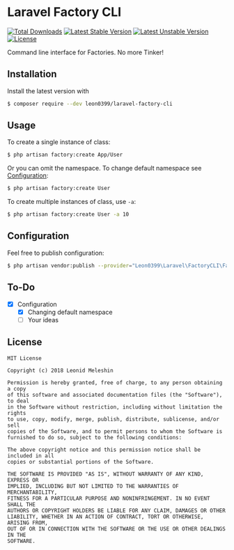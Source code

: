 # Laravel Factory CLI

[![Total Downloads](https://poser.pugx.org/leon0399/laravel-factory-cli/downloads)](https://packagist.org/packages/leon0399/laravel-factory-cli)
[![Latest Stable Version](https://poser.pugx.org/leon0399/laravel-factory-cli/v/stable)](https://packagist.org/packages/leon0399/laravel-factory-cli)
[![Latest Unstable Version](https://poser.pugx.org/leon0399/laravel-factory-cli/v/unstable)](https://packagist.org/packages/leon0399/laravel-factory-cli)
[![License](https://poser.pugx.org/leon0399/laravel-factory-cli/license)](https://packagist.org/packages/leon0399/laravel-factory-cli)

Command line interface for Factories. No more Tinker!

## Installation

Install the latest version with

```bash
$ composer require --dev leon0399/laravel-factory-cli
```

## Usage

To create a single instance of class:

```bash
$ php artisan factory:create App/User
```

Or you can omit the namespace. To change default namespace see [Configuration](#configuration):

```bash
$ php artisan factory:create User
```

To create multiple instances of class, use `-a`:

```bash
$ php artisan factory:create User -a 10
```

## Configuration

Feel free to publish configuration:

```bash
$ php artisan vendor:publish --provider="Leon0399\Laravel\FactoryCLI\FactoryCLIServiceProvider" --tag=config
```

## To-Do

- [x] Configuration
  - [x] Changing default namespace
  - [ ] Your ideas

## License

    MIT License

    Copyright (c) 2018 Leonid Meleshin

    Permission is hereby granted, free of charge, to any person obtaining a copy
    of this software and associated documentation files (the "Software"), to deal
    in the Software without restriction, including without limitation the rights
    to use, copy, modify, merge, publish, distribute, sublicense, and/or sell
    copies of the Software, and to permit persons to whom the Software is
    furnished to do so, subject to the following conditions:

    The above copyright notice and this permission notice shall be included in all
    copies or substantial portions of the Software.

    THE SOFTWARE IS PROVIDED "AS IS", WITHOUT WARRANTY OF ANY KIND, EXPRESS OR
    IMPLIED, INCLUDING BUT NOT LIMITED TO THE WARRANTIES OF MERCHANTABILITY,
    FITNESS FOR A PARTICULAR PURPOSE AND NONINFRINGEMENT. IN NO EVENT SHALL THE
    AUTHORS OR COPYRIGHT HOLDERS BE LIABLE FOR ANY CLAIM, DAMAGES OR OTHER
    LIABILITY, WHETHER IN AN ACTION OF CONTRACT, TORT OR OTHERWISE, ARISING FROM,
    OUT OF OR IN CONNECTION WITH THE SOFTWARE OR THE USE OR OTHER DEALINGS IN THE
    SOFTWARE.
